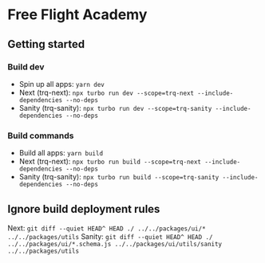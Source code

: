 # Free Flight Academy

## Getting started

### Build dev

- Spin up all apps: `yarn dev`
- Next (trq-next): `npx turbo run dev --scope=trq-next --include-dependencies --no-deps`
- Sanity (trq-sanity): `npx turbo run dev --scope=trq-sanity --include-dependencies --no-deps`

### Build commands

- Build all apps: `yarn build`
- Next (trq-next): `npx turbo run build --scope=trq-next --include-dependencies --no-deps`
- Sanity (trq-sanity): `npx turbo run build --scope=trq-sanity --include-dependencies --no-deps`

## Ignore build deployment rules

Next: `git diff --quiet HEAD^ HEAD ./ ../../packages/ui/* ../../packages/utils`
Sanity: `git diff --quiet HEAD^ HEAD ./ ../../packages/ui/*.schema.js ../../packages/ui/utils/sanity ../../packages/utils`
